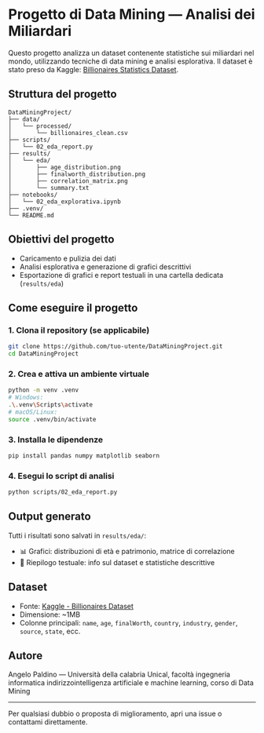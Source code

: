 # Progetto di Data Mining — Analisi dei Miliardari

Questo progetto analizza un dataset contenente statistiche sui miliardari nel mondo, utilizzando tecniche di data mining e analisi esplorativa. Il dataset è stato preso da Kaggle: [Billionaires Statistics Dataset](https://www.kaggle.com/datasets/nelgiriyewithana/billionaires-statistics-dataset).

## Struttura del progetto

```
DataMiningProject/
├── data/
│   └── processed/
│       └── billionaires_clean.csv
├── scripts/
│   └── 02_eda_report.py
├── results/
│   └── eda/
│       ├── age_distribution.png
│       ├── finalworth_distribution.png
│       ├── correlation_matrix.png
│       └── summary.txt
├── notebooks/
│   └── 02_eda_explorativa.ipynb
├── .venv/
└── README.md
```

## Obiettivi del progetto

* Caricamento e pulizia dei dati
* Analisi esplorativa e generazione di grafici descrittivi
* Esportazione di grafici e report testuali in una cartella dedicata (`results/eda`)

## Come eseguire il progetto

### 1. Clona il repository (se applicabile)

```bash
git clone https://github.com/tuo-utente/DataMiningProject.git
cd DataMiningProject
```

### 2. Crea e attiva un ambiente virtuale

```bash
python -m venv .venv
# Windows:
.\.venv\Scripts\activate
# macOS/Linux:
source .venv/bin/activate
```

### 3. Installa le dipendenze

```bash
pip install pandas numpy matplotlib seaborn
```

### 4. Esegui lo script di analisi

```bash
python scripts/02_eda_report.py
```

## Output generato

Tutti i risultati sono salvati in `results/eda/`:

* 📊 Grafici: distribuzioni di età e patrimonio, matrice di correlazione
* 📄 Riepilogo testuale: info sul dataset e statistiche descrittive

## Dataset

* Fonte: [Kaggle - Billionaires Dataset](https://www.kaggle.com/datasets/nelgiriyewithana/billionaires-statistics-dataset)
* Dimensione: \~1MB
* Colonne principali: `name`, `age`, `finalWorth`, `country`, `industry`, `gender`, `source`, `state`, ecc.

## Autore

Angelo Paldino — Università della calabria Unical, facoltà ingegneria informatica indirizzointelligenza artificiale e machine learning, corso di Data Mining

---

Per qualsiasi dubbio o proposta di miglioramento, apri una issue o contattami direttamente.

